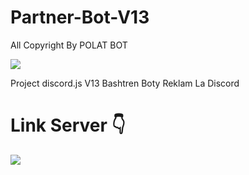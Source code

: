 # Partner-Bot-V13
All Copyright By POLAT BOT

<img src = "https://cdn.discordapp.com/attachments/837245653276950538/987346877634715688/unknown.png"></div>

Project discord.js V13
Bashtren Boty Reklam La Discord   











# Link Server 👇
<a href="https://discord.gg/devilstaff"><img src="https://cdn.discordapp.com/attachments/837245653276950538/987347490674208839/unknown.png"></a>
